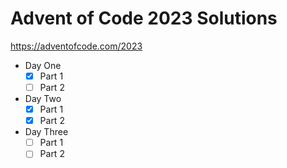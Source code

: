# Advent of Code 2023 Solutions

https://adventofcode.com/2023

- Day One
  - [x] Part 1  
  - [ ] Part 2
- Day Two
  - [x] Part 1
  - [x] Part 2
- Day Three
  - [ ] Part 1
  - [ ] Part 2